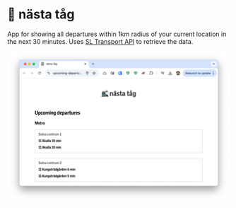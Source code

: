 # 🚉 nästa tåg

App for showing all departures within 1km radius of your current location in the next 30 minutes.
Uses [SL Transport API](https://www.trafiklab.se/api/trafiklab-apis/sl/transport/) to retrieve the
data.

[![nästa tåg](./screenshot.png)](https://upcoming-departures.netlify.app/)
